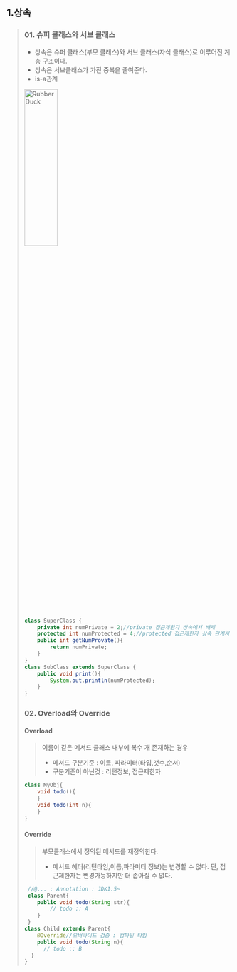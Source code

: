 
## 1.상속
> ### 01. 슈퍼 클래스와 서브 클래스
> * 상속은 슈퍼 클래스(부모 클래스)와 서브 클래스(자식 클래스)로 이루어진 계층 구조이다.
> * 상속은 서브클래스가 가진 중복을 줄여준다.
> * is-a관계
> 
> <img src="https://postfiles.pstatic.net/MjAyMjA1MTNfNjEg/MDAxNjUyNDUyMTc2NTk4.0yUQ_2XgQY2-UY5ISPfKEwHoTbif8cr-xlOuGHR30Cog.CZuCTfykpvIYu7Gy5yP0yvBh9K_fuLiER8eIfK6UjJ0g.PNG.forget980/%ED%99%94%EB%A9%B4_%EC%BA%A1%EC%B2%98_2022-05-13_232207.png?type=w580" width="40%" height="30%" title="px(픽셀) 크기 설정" alt="RubberDuck"></img>
>```java
>class SuperClass {
>	  private int numPrivate = 2;//private 접근제한자 상속에서 배제
>	  protected int numProtected = 4;//protected 접근제한자 상속 관계시 사용가능
>	  public int getNumProvate(){
>		  return numPrivate;
>	  }
>}
>class SubClass extends SuperClass {
>	  public void print(){
>		  System.out.println(numProtected);
>	  }
>}
>```
> ### 02. Overload와 Override
> #### Overload
> > 이름이 같은 메서드 클래스 내부에 복수 개 존재하는 경우
> > * 메서드 구분기준 : 이름, 파라미터(타입,갯수,순서)
> > * 구분기준이 아닌것 : 리턴정보, 접근제한자
> ```java
> class MyObj{
>	  void todo(){
>	  }
>	  void todo(int n){
>	  }
> }
>```
> #### Override
> > 부모클래스에서 정의된 메서드를 재정의한다.
> > * 메서드 헤더(리턴타임,이름,파라미터 정보)는 변경할 수 없다. 단, 접근제한자는 변경가능하지만 더 좁아질 수 없다.
> ```java
>  //@... : Annotation : JDK1.5~
>  class Parent{
>	  public void todo(String str){
>		  // todo :: A
>	  }
>  }
> class Child extends Parent{
>	  @Override//오버라이드 검증 : 컴파일 타임
>	  public void todo(String n){
>	  	// todo :: B
> 	}
>}
>```

